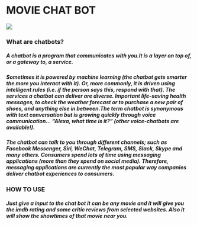 # MOVIE CHAT BOT
![](https://www.google.com/url?sa=i&rct=j&q=&esrc=s&source=images&cd=&cad=rja&uact=8&ved=2ahUKEwj0osPQ05TcAhUHQI8KHYCMB0AQjRx6BAgBEAU&url=https%3A%2F%2Fbotlist.co%2Fbots%2Fmovie-bot&psig=AOvVaw3v0FEOfe_u9U1OqPkUjU-G&ust=1531316102596815)

### What are chatbots?
##### A chatbot is a program that communicates with you.It is a layer on top of, or a gateway to, a service. 
##### Sometimes it is powered by machine learning (the chatbot gets smarter the more you interact with it). Or, more commonly, it is driven using intelligent rules (i.e. if the person says this, respond with that). The services a chatbot can deliver are diverse. Important life-saving health messages, to check the weather forecast or to purchase a new pair of shoes, and anything else in between.The term chatbot is synonymous with text conversation but is growing quickly through voice communication… “Alexa, what time is it?” (other voice-chatbots are available!). 
##### The chatbot can talk to you through different channels; such as Facebook Messenger, Siri, WeChat, Telegram, SMS, Slack, Skype and many others. Consumers spend lots of time using messaging applications (more than they spend on social media). Therefore, messaging applications are currently the most popular way companies deliver chatbot experiences to consumers.


### HOW TO USE
##### Just give a input to the chat bot it can be any movie and it will give you the imdb rating and some critic reviews from selected websites.  Also it will show the showtimes of that movie near you.
